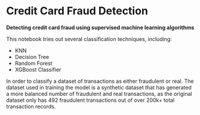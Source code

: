 # Credit Card Fraud Detection
**Detecting credit card fraud using supervised machine learning algorithms**

This notebook tries out several classification techniques, including:
* KNN
* Decision Tree
* Random Forest
* XGBoost Classifier 

In order to classify a dataset of transactions as either fraudulent or real. The dataset used in training the model is a synthetic dataset that has generated a more balanced number of fraudulent and real transactions, as the original dataset only has 492 fraudulent transactions out of over 200k+ total transaction records. 
